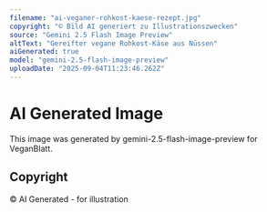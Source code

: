 ```yaml
---
filename: "ai-veganer-rohkost-kaese-rezept.jpg"
copyright: "© Bild AI generiert zu Illustrationszwecken"
source: "Gemini 2.5 Flash Image Preview"
altText: "Gereifter vegane Rohkost-Käse aus Nüssen"
aiGenerated: true
model: "gemini-2.5-flash-image-preview"
uploadDate: "2025-09-04T11:23:46.262Z"
---
```


# AI Generated Image

This image was generated by gemini-2.5-flash-image-preview for VeganBlatt.

## Copyright
© AI Generated - for illustration

